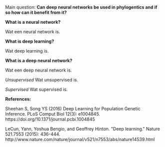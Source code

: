 Main question:
<b> Can deep neural networks be used in phylogentics and if so how can it benefit from it? </b>

<b>What is a neural network?</b>
<p>
Wat een neural network is.

</p>

<b>What is deep learning?</b>
<p>
Wat deep learning is.

<b>What is a deep neural network?</b>
  <p>
  Wat een deep neural network is.
  
  <i>Unsupervised</i>
  Wat unsupervised is.
  
  <i>Supervised</i>
  Wat supervised is.
  
  </p>
</p>

<b>References:</b>
<p>
<p>Sheehan S, Song YS (2016) Deep Learning for Population Genetic Inference. PLoS Comput Biol 12(3): e1004845. https://doi.org/10.1371/journal.pcbi.1004845</p>
<p> LeCun, Yann, Yoshua Bengio, and Geoffrey Hinton. "Deep learning." Nature 521.7553 (2015): 436-444.
http://www.nature.com/nature/journal/v521/n7553/abs/nature14539.html </p>
</p>
